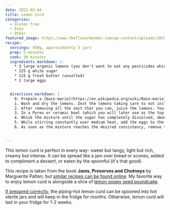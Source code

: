 ```yaml
---
date: 2022-02-04
title: Lemon Curd
categories:
  - Gluten free
  - Easy
  - Other
featured_image: https://www.theflavorbender.com/wp-content/uploads/2019/07/Lemon-Curd-1456-780x1169.jpg
recipe:
  servings: 450g, approximately 3 jars
  prep: 5 minutes
  cook: 30 minutes
  ingredients_markdown: |-
    * 3 large organic lemons (you don't want to eat any pesticides which can soak into the peel)
    * 225 g white sugar
    * 115 g fresh butter (unsalted)
    * 2 large eggs


  directions_markdown: |-
    0. Prepare a [bain-marie](https://en.wikipedia.org/wiki/Bain-marie) AKA double boiler for later. Ideally, the top container will be a >1.5L heat-proof non-metal container (such as a ceramic or Pyrex bowl), as the lemon juice can sometimes acquire a metallic taste from metal pots
    1. Wash and dry the lemons. Zest the lemons taking care to not include any of the white pith, and try to grate the zest very finely. 
    2. After removing all the zest that you can, juice the lemons. You need ~70-75ml of juice, which is approximately 2 lemons' worth of juice.
    3. In a Pyrex or ceramic bowl (which you will later use as the top part of your bain-marie), combine the zest and sugar thoroughly to help grind the zest into even smaller pieces. Add the lemon juice and butter, and place the bowl into your bain-marie over low-medium heat.
    4. Whisk the mixture until the sugar has completely dissolved, about 5 minutes. In a separate container, beat the two eggs. 
    5. While stirring constantly over medium heat, add the eggs to the lemon-butter-sugar mixture little by little, and continue to whisk until it becomes the consistency of a hollandaise sauce, about 10 minutes. It is important to constantly stir, otherwise it will be chunky instead of creamy.
    6. As soon as the mixture reaches the desired consistency, remove the heat source by taking the bowl off of the bain marie and whisk for 30 more seconds. The lemon curd will thicken even more as it cools.


---
```

This lemon curd is perfect in every way- sweet but tangy, light but rich, creamy but intense. It can be spread like a jam over bread or scones, added to compliment a dessert, or eaten by the spoonful (it's that good).  

This recipe is taken from the book **Jams, Preserves and Chutneys** by Marguerite Patten, but [similar recipes can be found online](https://sallysbakingaddiction.com/how-to-make-lemon-curd/). My favorite way to enjoy lemon curd is alongside a slice of [lemon poppy seed poundcake](https://willblev.github.io/PCBakers/cakes/2022/02/05/lemon-poppy-seed-cake/). 

[If prepared correctly](https://practicalselfreliance.com/canning-lemon-curd/), the piping-hot lemon curd can be spooned into hot sterile jars and will keep in the fridge for months. Otherwise, lemon curd will last in your fridge for 1-2 weeks.
 
